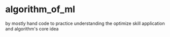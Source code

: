 # algorithm_of_ml


by mostly hand code to practice understanding the optimize skill application and algorithm's core idea
